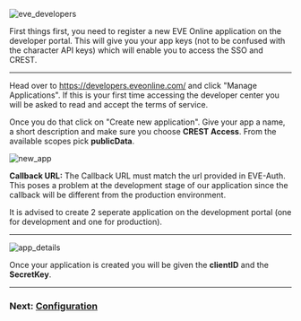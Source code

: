![eve_developers](http://i.imgur.com/iNGOPdj.png)

First things first, you need to register a new EVE Online application on the developer portal. 
This will give you your app keys (not to be confused with the character API keys) which will enable you to access the SSO and CREST.

------

Head over to https://developers.eveonline.com/ and click "Manage Applications". 
If this is your first time accessing the developer center you will be asked to read and accept the terms of service.


Once you do that click on "Create new application". Give your app a name, a short description and make sure you choose **CREST Access**.
From the available scopes pick **publicData**.

![new_app](http://i.imgur.com/eompIg7.png)


**Callback URL:** The Callback URL must match the url provided in EVE-Auth. This poses a problem at the development stage of our 
application since the callback will be different from the production environment.

It is advised to create 2 seperate application on the development portal (one for development and one for production).

------

![app_details](http://i.imgur.com/pca2m5w.png)

Once your application is created you will be given the **clientID** and the **SecretKey**.

------

### Next: [Configuration](/documentation/configuration.md)
